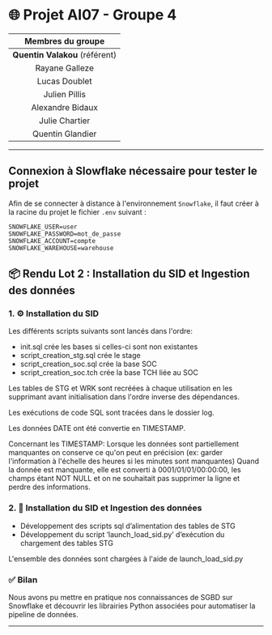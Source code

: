 # 🌐 Projet AI07 - Groupe 4

| Membres du groupe          |
|:--------------------------:|
| **Quentin Valakou** (référent) |
| Rayane Galleze             |
| Lucas Doublet              |
| Julien Pillis              |
| Alexandre Bidaux           |
| Julie Chartier             |
| Quentin Glandier           |

---


## Connexion à Slowflake nécessaire pour tester le projet

Afin de se connecter à distance à l'environnement `Snowflake`, il faut créer à la racine du projet le fichier `.env` suivant : 

```
SNOWFLAKE_USER=user
SNOWFLAKE_PASSWORD=mot_de_passe
SNOWFLAKE_ACCOUNT=compte
SNOWFLAKE_WAREHOUSE=warehouse
```

## 📦 Rendu Lot 2 : Installation du SID et Ingestion des données

### 1. ⚙️ Installation du SID

Les différents scripts suivants sont lancés dans l'ordre:
 - init.sql crée les bases si celles-ci sont non existantes
 - script_creation_stg.sql crée le stage
 - script_creation_soc.sql crée la base SOC
 - script_creation_soc.tch crée la base TCH liée au SOC

Les tables de STG et WRK sont recréées à chaque utilisation en les supprimant avant initialisation dans l'ordre inverse des dépendances.

Les exécutions de code SQL sont tracées dans le dossier log.


Les données DATE ont été convertie en TIMESTAMP.

Concernant les TIMESTAMP:
Lorsque les données sont partiellement manquantes on conserve ce qu'on peut en précision (ex: garder l'information à l'échelle des heures si les minutes sont manquantes)
Quand la donnée est manquante, elle est converti à 0001/01/01/00:00:00, les champs étant NOT NULL et on ne souhaitait pas supprimer la ligne et perdre des informations.

### 2. 🧠  Installation du SID et Ingestion des données

 - Développement des scripts sql d’alimentation des tables de STG
 - Développement du script ‘launch_load_sid.py’ d’exécution du chargement des tables STG

L'ensemble des données sont chargées à l'aide de launch_load_sid.py


### ✅ Bilan

Nous avons pu mettre en pratique nos connaissances de SGBD sur Snowflake et découvrir les librairies Python associées pour automatiser la pipeline de données.

---

